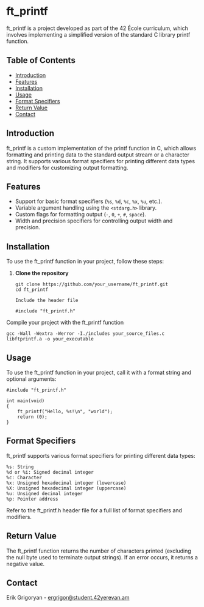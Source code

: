 # ft_printf

ft_printf is a project developed as part of the 42 École curriculum, which involves implementing a simplified version of the standard C library printf function.

## Table of Contents

- [Introduction](#introduction)
- [Features](#features)
- [Installation](#installation)
- [Usage](#usage)
- [Format Specifiers](#format-specifiers)
- [Return Value](#return-value)
- [Contact](#contact)

## Introduction

ft_printf is a custom implementation of the printf function in C, which allows formatting and printing data to the standard output stream or a character string. It supports various format specifiers for printing different data types and modifiers for customizing output formatting.

## Features

- Support for basic format specifiers (`%s`, `%d`, `%c`, `%x`, `%u`, etc.).
- Variable argument handling using the `<stdarg.h>` library.
- Custom flags for formatting output (`-`, `0`, `+`, `#`, `space`).
- Width and precision specifiers for controlling output width and precision.

## Installation

To use the ft_printf function in your project, follow these steps:

1. **Clone the repository**
   ```
   git clone https://github.com/your_username/ft_printf.git
   cd ft_printf

   Include the header file

   #include "ft_printf.h"

Compile your project with the ft_printf function

    gcc -Wall -Wextra -Werror -I./includes your_source_files.c libftprintf.a -o your_executable


## Usage
To use the ft_printf function in your project, call it with a format string and optional arguments:
```
#include "ft_printf.h"

int main(void)
{
    ft_printf("Hello, %s!\n", "world");
    return (0);
}
```
## Format Specifiers

ft_printf supports various format specifiers for printing different data types:

    %s: String
    %d or %i: Signed decimal integer
    %c: Character
    %x: Unsigned hexadecimal integer (lowercase)
    %X: Unsigned hexadecimal integer (uppercase)
    %u: Unsigned decimal integer
    %p: Pointer address

Refer to the ft_printf.h header file for a full list of format specifiers and modifiers.

## Return Value
The ft_printf function returns the number of characters printed (excluding the null byte used to terminate output strings). If an error occurs, it returns a negative value.

## Contact
Erik Grigoryan - ergrigor@student.42yerevan.am
